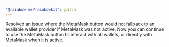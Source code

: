 ```yaml
---
"@rainbow-me/rainbowkit": patch
---
```


Resolved an issue where the MetaMask button would not fallback to an available wallet provider if MetaMask was not active. Now you can continue to use the MetaMask button to interact with all wallets, or directly with MetaMask when it is active.
